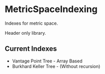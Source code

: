 # MetricSpaceIndexing

Indexes for metric space. 

Header only library.

## Current Indexes
* Vantage Point Tree - Array Based
* Burkhard Keller Tree - (Without recursion)
